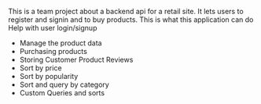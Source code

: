 This is a team project about a backend api for a retail site. It lets users to register and signin and to buy products.
This is what this application can do
Help with user login/signup
* Manage the product data
* Purchasing products
* Storing Customer Product Reviews
* Sort by price
* Sort by popularity
* Sort and query by category
* Custom Queries and sorts
